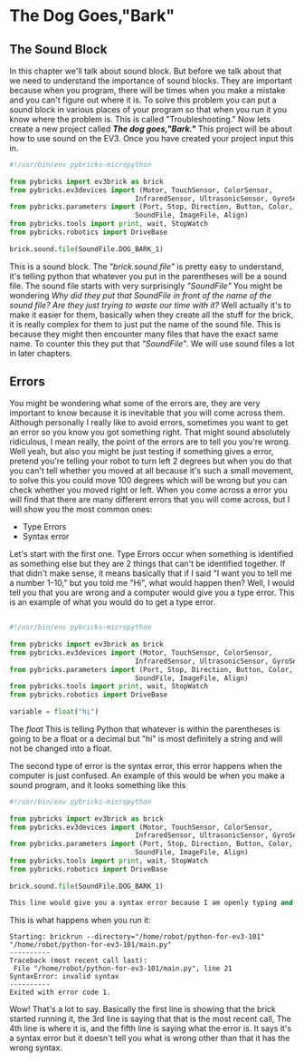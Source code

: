 # The Dog Goes,"Bark"
 
## The Sound Block
 
In this chapter we'll talk about sound block. But before we talk about that we need to understand the importance of sound blocks. They are important because when you program, there will be times when you make a mistake and you can't figure out where it is. To solve this problem you can put a sound block in various places of your program so that when you run it you know where the problem is. This is called "Troubleshooting." Now lets create a new project called ***The dog goes,"Bark."*** This project will be about how to use sound on the EV3. Once you have created your project input this in.
```python
#!/usr/bin/env pybricks-micropython
 
from pybricks import ev3brick as brick
from pybricks.ev3devices import (Motor, TouchSensor, ColorSensor,
                               InfraredSensor, UltrasonicSensor, GyroSensor)
from pybricks.parameters import (Port, Stop, Direction, Button, Color,
                               SoundFile, ImageFile, Align)
from pybricks.tools import print, wait, StopWatch
from pybricks.robotics import DriveBase
 
brick.sound.file(SoundFile.DOG_BARK_1)
```
This is a sound block. The *"brick.sound.file"* is pretty easy to understand, it's telling python that whatever you put in the parentheses will be a sound file. The sound file starts with very surprisingly *"SoundFile"* You might be wondering *Why did they put that SoundFile in front of the name of the sound file? Are they just trying to waste our time with it?* Well actually it's to make it easier for them, basically when they create all the stuff for the brick, it is really complex for them to just put the name of the sound file. This is because they might then encounter many files that have the exact same name. To counter this they put that *"SoundFile"*. We will use sound files a lot in later chapters.
 
## Errors
 
You might be wondering what some of the errors are, they are very important to know because it is inevitable that you will come across them. Although personally I really like to avoid errors, sometimes you want to get an error so you know you got something right. That might sound absolutely ridiculous, I mean really, the point of the errors are to tell you you're wrong. Well yeah, but also you might be just testing if something gives a error, pretend you're telling your robot to turn left 2 degrees but when you do that you can't tell whether you moved at all because it's such a small movement, to solve this you could move 100 degrees which will be wrong but you can check whether you moved right or left. When you come across a error you will find that there are many different errors that you will come across, but I will show you the most common ones:
- Type Errors
- Syntax error
 
Let's start with the first one. Type Errors occur when something is identified as something else but they are 2 things that can't be identified together. If that didn't make sense, it means basically that if I said "I want you to tell me a number 1-10," but you told me "Hi", what would happen then? Well, I would tell you that you are wrong and a computer would give you a type error. This is an example of what you would do to get a type error.
 
```python
 
#!/usr/bin/env pybricks-micropython
 
from pybricks import ev3brick as brick
from pybricks.ev3devices import (Motor, TouchSensor, ColorSensor,
                               InfraredSensor, UltrasonicSensor, GyroSensor)
from pybricks.parameters import (Port, Stop, Direction, Button, Color,
                               SoundFile, ImageFile, Align)
from pybricks.tools import print, wait, StopWatch
from pybricks.robotics import DriveBase
 
variable = float("hi")
```
The *float* This is telling Python that whatever is within the parentheses is going to be a float or a decimal but "hi" is most definitely a string and will not be changed into a float.
 
The second type of error is the syntax error, this error happens when the computer is just confused. An example of this would be when you make a sound program, and it looks something like this
```python
#!/usr/bin/env pybricks-micropython
 
from pybricks import ev3brick as brick
from pybricks.ev3devices import (Motor, TouchSensor, ColorSensor,
                               InfraredSensor, UltrasonicSensor, GyroSensor)
from pybricks.parameters import (Port, Stop, Direction, Button, Color,
                               SoundFile, ImageFile, Align)
from pybricks.tools import print, wait, StopWatch
from pybricks.robotics import DriveBase
 
brick.sound.file(SoundFile.DOG_BARK_1)
 
This line would give you a syntax error because I am openly typing and python has no idea what to make of it.
```
 
This is what happens when you run it:
```
Starting: brickrun --directory="/home/robot/python-for-ev3-101" "/home/robot/python-for-ev3-101/main.py"
----------
Traceback (most recent call last):
 File "/home/robot/python-for-ev3-101/main.py", line 21
SyntaxError: invalid syntax
----------
Exited with error code 1.
```
 
Wow! That's a lot to say. Basically the first line is showing that the brick started running it, the 3rd line is saying that that is the most recent call, The 4th line is where it is, and the fifth line is saying what the error is. It says it's a syntax error but it doesn't tell you what is wrong other than that it has the wrong syntax.


